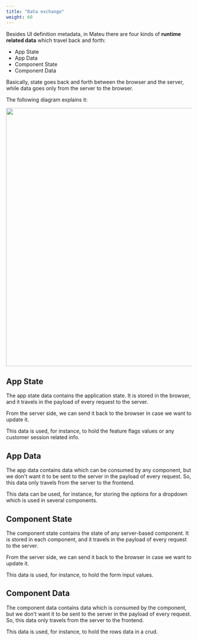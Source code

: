 ```yaml
---
title: "Data exchange"
weight: 60
---
```


Besides UI definition metadata, in Mateu there are four kinds of **runtime related data** which travel back and forth:

- App State
- App Data
- Component State
- Component Data

Basically, state goes back and forth between the browser and the server, while data goes only from the server to the browser.

The following diagram explains it:

<p align="center"><img src="../../../images/arch-overall-9.svg" width="700"/></p>

## App State

The app state data contains the application state. It is stored in the browser, and it travels in the payload of 
every request to the server.

From the server side, we can send it back to the browser in case we want to update it.

This data is used, for instance, to hold the feature flags values or any customer session related info.

## App Data

The app data contains data which can be consumed by any component, but we don't want it to be sent to the server
in the payload of every request. So, this data only travels from the server to the frontend.

This data can be used, for instance, for storing the options for a dropdown which is used in several components.

## Component State

The component state contains the state of any server-based component. It is stored in each component, and it travels
in the payload of every request to the server.

From the server side, we can send it back to the browser in case we want to update it.

This data is used, for instance, to hold the form input values.

## Component Data

The component data contains data which is consumed by the component, but we don't want it to be sent to the server
in the payload of every request. So, this data only travels from the server to the frontend.

This data is used, for instance, to hold the rows data in a crud.

